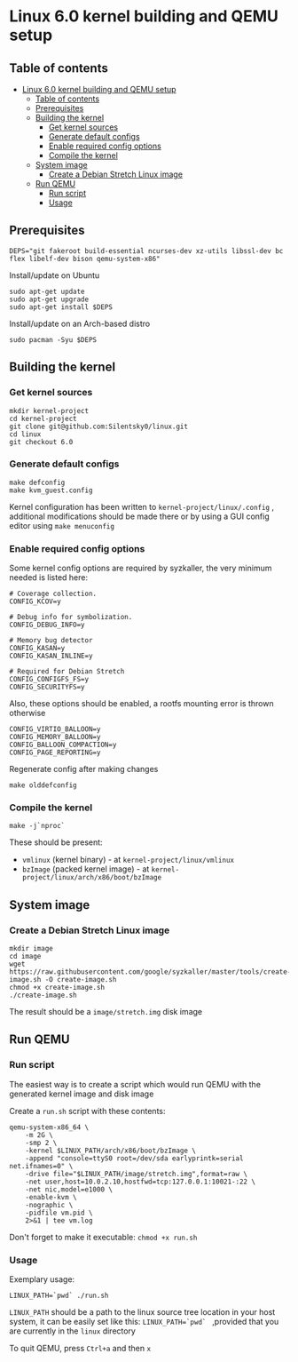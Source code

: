 # Linux 6.0 kernel building and QEMU setup

## Table of contents

- [Linux 6.0 kernel building and QEMU setup](#linux-60-kernel-building-and-qemu-setup)
  - [Table of contents](#table-of-contents)
  - [Prerequisites](#prerequisites)
  - [Building the kernel](#building-the-kernel)
    - [Get kernel sources](#get-kernel-sources)
    - [Generate default configs](#generate-default-configs)
    - [Enable required config options](#enable-required-config-options)
    - [Compile the kernel](#compile-the-kernel)
  - [System image](#system-image)
    - [Create a Debian Stretch Linux image](#create-a-debian-stretch-linux-image)
  - [Run QEMU](#run-qemu)
    - [Run script](#run-script)
    - [Usage](#usage)

## Prerequisites

```
DEPS="git fakeroot build-essential ncurses-dev xz-utils libssl-dev bc flex libelf-dev bison qemu-system-x86"
```

Install/update on Ubuntu
```
sudo apt-get update
sudo apt-get upgrade
sudo apt-get install $DEPS
```

Install/update on an Arch-based distro
```
sudo pacman -Syu $DEPS
```

## Building the kernel

### Get kernel sources

```
mkdir kernel-project
cd kernel-project
git clone git@github.com:Silentsky0/linux.git
cd linux
git checkout 6.0
```

### Generate default configs

```
make defconfig
make kvm_guest.config
```
Kernel configuration has been written to `kernel-project/linux/.config` ,
additional modifications should be made there or by using a GUI config editor
using `make menuconfig`

### Enable required config options

Some kernel config options are required by syzkaller, the very minimum needed
is listed here:

```
# Coverage collection.
CONFIG_KCOV=y

# Debug info for symbolization.
CONFIG_DEBUG_INFO=y

# Memory bug detector
CONFIG_KASAN=y
CONFIG_KASAN_INLINE=y

# Required for Debian Stretch
CONFIG_CONFIGFS_FS=y
CONFIG_SECURITYFS=y
```

Also, these options should be enabled, a rootfs mounting error is thrown
otherwise
```
CONFIG_VIRTIO_BALLOON=y
CONFIG_MEMORY_BALLOON=y
CONFIG_BALLOON_COMPACTION=y
CONFIG_PAGE_REPORTING=y
```

Regenerate config after making changes
```
make olddefconfig
```

### Compile the kernel

```
make -j`nproc`
```

These should be present:
- `vmlinux` (kernel binary) - at `kernel-project/linux/vmlinux`
- `bzImage` (packed kernel image) - at `kernel-project/linux/arch/x86/boot/bzImage`

## System image

### Create a Debian Stretch Linux image

```
mkdir image
cd image
wget https://raw.githubusercontent.com/google/syzkaller/master/tools/create-image.sh -O create-image.sh
chmod +x create-image.sh
./create-image.sh
```

The result should be a `image/stretch.img` disk image

## Run QEMU

### Run script

The easiest way is to create a script which would run QEMU with the generated
kernel image and disk image

Create a `run.sh` script with these contents:

```
qemu-system-x86_64 \
	-m 2G \
	-smp 2 \
	-kernel $LINUX_PATH/arch/x86/boot/bzImage \
	-append "console=ttyS0 root=/dev/sda earlyprintk=serial net.ifnames=0" \
	-drive file="$LINUX_PATH/image/stretch.img",format=raw \
	-net user,host=10.0.2.10,hostfwd=tcp:127.0.0.1:10021-:22 \
	-net nic,model=e1000 \
	-enable-kvm \
	-nographic \
	-pidfile vm.pid \
	2>&1 | tee vm.log
```

Don't forget to make it executable: `chmod +x run.sh`

### Usage

Exemplary usage:

```
LINUX_PATH=`pwd` ./run.sh
```

`LINUX_PATH` should be a path to the linux source tree location in your host
system, it can be easily set like this: ```LINUX_PATH=`pwd` ``` ,provided that
you are currently in the `linux` directory

To quit QEMU, press `Ctrl+a` and then `x`
